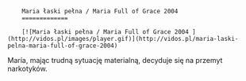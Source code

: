 
        Maria łaski pełna / Maria Full of Grace 2004 
        =============
        
        [![Maria łaski pełna / Maria Full of Grace 2004 ](http://vidos.pl/images/player.gif)](http://vidos.pl/maria-laski-pelna-maria-full-of-grace-2004)
        
        
 María, mając trudną sytuację materialną, decyduje się na przemyt narkotyków.
    